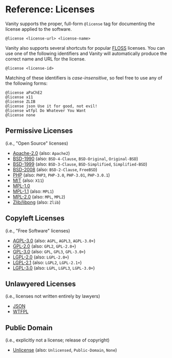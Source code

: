 # Reference: Licenses

Vanity supports the proper, full-form `@license` tag for documenting the license
applied to the software.

    @license <license-url> <license-name>

Vanity also supports several shortcuts for popular
[FLOSS](https://secure.wikimedia.org/wikipedia/en/wiki/Free_and_open-source_software)
licenses. You can use one of the following identifiers and Vanity will automatically
produce the correct name and URL for the license.

    @license <license-id>

Matching of these identifiers is _case-insensitive_, so feel free to use any of
the following forms:

    @license aPaChE2
    @license x11
    @license ZLIB
    @license json Use it for good, not evil!
    @license wtfpl Do Whatever You Want
    @license none


## Permissive Licenses
(i.e., "Open Source" licenses)

* [Apache-2.0](http://opensource.org/licenses/Apache-2.0) (also: `Apache2`)
* [BSD-1990](https://secure.wikimedia.org/wikipedia/en/wiki/BSD_licenses#4-clause_license_.28original_.22BSD_License.22.29) (also: `BSD-4-Clause`, `BSD-Original`, `Original-BSD`)
* [BSD-1999](http://opensource.org/licenses/BSD-3-Clause) (also: `BSD-3-Clause`, `BSD-Simplified`, `Simplified-BSD`)
* [BSD-2008](http://opensource.org/licenses/BSD-2-Clause) (also: `BSD-2-Clause`, `FreeBSD`)
* [PHP](http://www.php.net/license/3_01.txt) (also: `PHP3`, `PHP-3.0`, `PHP-3.01`, `PHP-3.0.1`)
* [MIT](http://opensource.org/licenses/MIT) (also: `X11`)
* [MPL-1.0](https://www.mozilla.org/MPL/1.0/)
* [MPL-1.1](https://www.mozilla.org/MPL/1.1/) (also: `MPL1`)
* [MPL-2.0](https://www.mozilla.org/MPL/2.0/) (also: `MPL`, `MPL2`)
* [Zlib/libpng](http://opensource.org/licenses/Zlib) (also: `Zlib`)


## Copyleft Licenses
(i.e., "Free Software" licenses)

* [AGPL-3.0](http://opensource.org/licenses/AGPL-3.0) (also: `AGPL`, `AGPL3`, `AGPL-3.0+`)
* [GPL-2.0](http://opensource.org/licenses/GPL-2.0) (also: `GPL2`, `GPL-2.0+`)
* [GPL-3.0](http://opensource.org/licenses/GPL-3.0) (also: `GPL`, `GPL3`, `GPL-3.0+`)
* [LGPL-2.0](http://www.gnu.org/licenses/old-licenses/lgpl-2.0.html) (also: `LGPL-2.0+`)
* [LGPL-2.1](http://opensource.org/licenses/LGPL-2.1) (also: `LGPL2`, `LGPL-2.1+`)
* [LGPL-3.0](http://opensource.org/licenses/LGPL-3.0) (also: `LGPL`, `LGPL3`, `LGPL-3.0+`)


## Unlawyered Licenses
(i.e., licenses not written entirely by lawyers)

* [JSON](http://www.json.org/license.html)
* [WTFPL](http://wtfpl.org)


## Public Domain
(i.e., explicitly not a license; release of copyright)

* [Unlicense](http://unlicense.org) (also: `Unlicensed`, `Public-Domain`, `None`)
